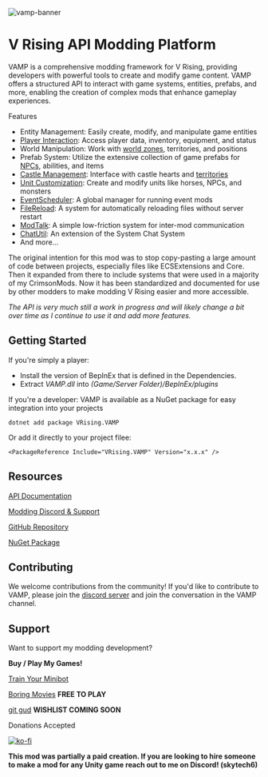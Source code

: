 ![vamp-banner](https://i.imgur.com/R5xL2Eg.png)

# V Rising API Modding Platform

VAMP is a comprehensive modding framework for V Rising, providing developers with powerful tools to create and modify game content. VAMP offers a structured API to interact with game systems, entities, prefabs, and more, enabling the creation of complex mods that enhance gameplay experiences.

Features
- Entity Management: Easily create, modify, and manipulate game entities
- [Player Interaction](https://vrising.wiki/docs/player-service.html): Access player data, inventory, equipment, and status
- World Manipulation: Work with [world zones](https://vrising.wiki/docs/worldregion-data.html), territories, and positions
- Prefab System: Utilize the extensive collection of game prefabs for [NPCs](https://vrising.wiki/docs/vbloods-data.html), abilities, and items
- [Castle Management](https://vrising.wiki/docs/castle-service.html): Interface with castle hearts and [territories](https://vrising.wiki/docs/territory-service.html)
- [Unit Customization](https://vrising.wiki/docs/spawn-service.html): Create and modify units like horses, NPCs, and monsters
- [EventScheduler](https://vrising.wiki/docs/event-scheduler.html): A global manager for running event mods
- [FileReload](https://vrising.wiki/docs/file-reload.html): A system for automatically reloading files without server restart
- [ModTalk](https://vrising.wiki/docs/mod-talk.html): A simple low-friction system for inter-mod communication
- [ChatUtil](https://vrising.wiki/docs/chat-util.html): An extension of the System Chat System
- And more...

The original intention for this mod was to stop copy-pasting a large amount of code between projects, especially files like ECSExtensions and Core. Then it expanded from there to include systems that were used in a majority of my CrimsonMods. Now it has been standardized and documented for use by other modders to make modding V Rising easier and more accessible. 

*The API is very much still a work in progress and will likely change a bit over time as I continue to use it and add more features.*

## Getting Started

If you're simply a player:
- Install the version of BepInEx that is defined in the Dependencies.
- Extract *VAMP.dll* into *(Game/Server Folder)/BepInEx/plugins*

If you're a developer:
VAMP is available as a NuGet package for easy integration into your projects
```
dotnet add package VRising.VAMP
```

Or add it directly to your project filee:
```
<PackageReference Include="VRising.VAMP" Version="x.x.x" />
```

## Resources
[API Documentation](https://vrising.wiki/)

[Modding Discord & Support](https://discord.gg/xzd5U5cNyD)

[GitHub Repository](https://github.com/CrimsonMods/VAMP/)

[NuGet Package](https://www.nuget.org/packages/VRising.VAMP)

## Contributing

We welcome contributions from the community! If you'd like to contribute to VAMP, please join the [discord server](https://discord.gg/xzd5U5cNyD) and join the conversation in the VAMP channel.

## Support

Want to support my modding development? 

**Buy / Play My Games!** 

[Train Your Minibot](https://store.steampowered.com/app/713740/Train_Your_Minibot/) 

[Boring Movies](https://store.steampowered.com/app/1792500/Boring_Movies/) **FREE TO PLAY**

[git gud](https://store.steampowered.com/app/1490570/git_gud/) **WISHLIST COMING SOON**

Donations Accepted

[![ko-fi](https://ko-fi.com/img/githubbutton_sm.svg)](https://ko-fi.com/skytech6)

**This mod was partially a paid creation. If you are looking to hire someone to make a mod for any Unity game reach out to me on Discord! (skytech6)**